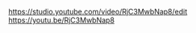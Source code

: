 [https://studio.youtube.com/video/RjC3MwbNap8/edit
](https://youtu.be/RjC3MwbNap8)https://youtu.be/RjC3MwbNap8

